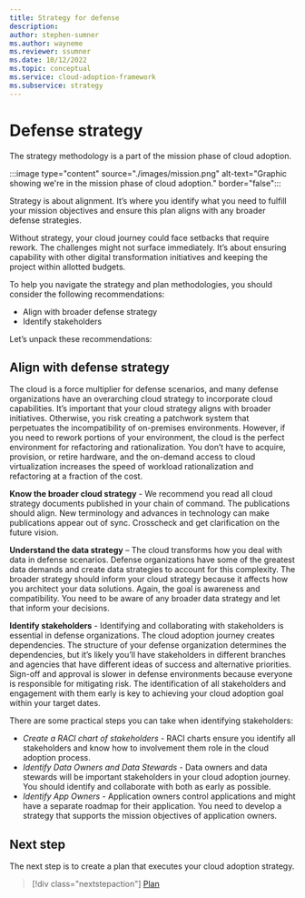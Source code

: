 ```yaml
---
title: Strategy for defense 
description: 
author: stephen-sumner
ms.author: wayneme
ms.reviewer: ssumner
ms.date: 10/12/2022
ms.topic: conceptual
ms.service: cloud-adoption-framework
ms.subservice: strategy
---
```

# Defense strategy

The strategy methodology is a part of the mission phase of cloud adoption.

:::image type="content" source="./images/mission.png" alt-text="Graphic showing we're in the mission phase of cloud adoption." border="false":::

Strategy is about alignment. It’s where you identify what you need to fulfill your mission objectives and ensure this plan aligns with any broader defense strategies.

Without strategy, your cloud journey could face setbacks that require rework. The challenges might not surface immediately. It’s about ensuring capability with other digital transformation initiatives and keeping the project within allotted budgets.

To help you navigate the strategy and plan methodologies, you should consider the following recommendations:

- Align with broader defense strategy
- Identify stakeholders

Let’s unpack these recommendations:

## Align with defense strategy

The cloud is a force multiplier for defense scenarios, and many defense organizations have an overarching cloud strategy to incorporate cloud capabilities. It’s important that your cloud strategy aligns with broader initiatives. Otherwise, you risk creating a patchwork system that perpetuates the incompatibility of on-premises environments. However, if you need to rework portions of your environment, the cloud is the perfect environment for refactoring and rationalization. You don’t have to acquire, provision, or retire hardware, and the on-demand access to cloud virtualization increases the speed of workload rationalization and refactoring at a fraction of the cost.

**Know the broader cloud strategy** - We recommend you read all cloud strategy documents published in your chain of command. The publications should align. New terminology and advances in technology can make publications appear out of sync. Crosscheck and get clarification on the future vision.

**Understand the data strategy** – The cloud transforms how you deal with data in defense scenarios. Defense organizations have some of the greatest data demands and create data strategies to account for this complexity. The broader strategy should inform your cloud strategy because it affects how you architect your data solutions. Again, the goal is awareness and compatibility. You need to be aware of any broader data strategy and let that inform your decisions.

**Identify stakeholders** - Identifying and collaborating with stakeholders is essential in defense organizations. The cloud adoption journey creates dependencies. The structure of your defense organization determines the dependencies, but it’s likely you’ll have stakeholders in different branches and agencies that have different ideas of success and alternative priorities. Sign-off and approval is slower in defense environments because everyone is responsible for mitigating risk. The identification of all stakeholders and engagement with them early is key to achieving your cloud adoption goal within your target dates.

There are some practical steps you can take when identifying stakeholders:

- *Create a RACI chart of stakeholders* - RACI charts ensure you identify all stakeholders and know how to involvement them role in the cloud adoption process.
- *Identify Data Owners and Data Stewards* - Data owners and data stewards will be important stakeholders in your cloud adoption journey. You should identify and collaborate with both as early as possible. 
- *Identify App Owners* - Application owners control applications and might have a separate roadmap for their application. You need to develop a strategy that supports the mission objectives of application owners.

## Next step

The next step is to create a plan that executes your cloud adoption strategy.

> [!div class="nextstepaction"]
> [Plan](plan.md)